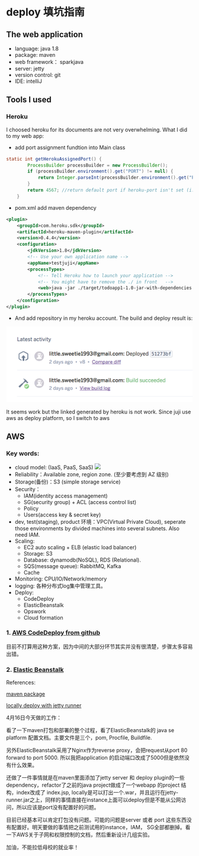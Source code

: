 # deploy 填坑指南


## The web application

+ language: java 1.8
+ package: maven
+ web framework： sparkjava
+ server: jetty
+ version control: git
+ IDE: intelliJ 

## Tools I used

### Heroku

I choosed heroku for its documents are not very overwhelming. What I did to my web app:

+ add port assignment fundtion into Main class 

```java
static int getHerokuAssignedPort() {
        ProcessBuilder processBuilder = new ProcessBuilder();
        if (processBuilder.environment().get("PORT") != null) {
            return Integer.parseInt(processBuilder.environment().get("PORT"));
        }
        return 4567; //return default port if heroku-port isn't set (i.e. on localhost)
    }
```

+ pom.xml add maven dependency

```xml
<plugin>
    <groupId>com.heroku.sdk</groupId>
    <artifactId>heroku-maven-plugin</artifactId>
    <version>0.4.4</version>
    <configuration>
        <jdkVersion>1.8</jdkVersion>
        <!-- Use your own application name -->
        <appName>testjuji</appName>
        <processTypes>
            <!-- Tell Heroku how to launch your application -->
            <!-- You might have to remove the ./ in front   -->
            <web>java -jar ./target/todoapp1-1.0-jar-with-dependencies.jar</web>
        </processTypes>
    </configuration>
</plugin>
```

+ And add repository in my heroku account. The build and deploy result is:

![](./img/heroku.png)

It seems work but the linked generated by heroku is not work. Since juji use aws as deploy platform, so I switch to aws


## AWS

### Key words:
+ cloud model: (IaaS, PaaS, SaaS)
  ![](https://pic1.zhimg.com/v2-6f4d6a0e5b23c08376a5ed4684a40a78_b.png)
+ Reliability：Available zone, region zone. (至少要考虑到 AZ 级别)
+ Storage(备份)：S3 (simple storage service)
+ Security：
	+ IAM(identity access management)
	+ SG(security group) + ACL (access control list)
	+ Policy
	+ Users(access key & secret key)
+ dev, test(staging), product 环境：VPC(Virtual Private Cloud), seperate those environments by divided machines into several subnets. Also need IAM.
+ Scaling:
	+ EC2 auto scaling + ELB (elastic load balancer)
	+ Storage: S3
	+ Database: dynamodb(NoSQL), RDS (Relational).
	+ SQS(message queue): RabbitMQ, Kafka 
	+ Cache
+ Monitoring: CPU/IO/Network/memory
+ logging: 各种分布式log集中管理工具。
+ Deploy:
	+ CodeDeploy
	+ ElasticBeanstalk
	+ Opswork
	+ Cloud formation




### 1. [AWS CodeDeploy from github](http://docs.aws.amazon.com/codedeploy/latest/userguide/tutorials-github.html)


目前不打算用这种方案，因为中间的大部分环节其实并没有很清楚，步骤太多容易出错。

### 2. [Elastic Beanstalk](http://docs.aws.amazon.com/elasticbeanstalk/latest/dg/GettingStarted.html)


References:

[maven package](http://www.infoq.com/cn/news/2011/06/xxb-maven-9-package)

[locally deploy with jetty runner](https://devcenter.heroku.com/articles/deploy-a-java-web-application-that-launches-with-jetty-runner)

4月16日今天做的工作：

看了一下maven打包和部署的整个过程，看了ElasticBeanstalk的 java se platform 配置文档。主要文件是三个，pom, Procfile, Buildfile. 

另外ElasticBeanstalk采用了Nginx作为reverse proxy，会把request从port 80 forward to port 5000. 所以我把application 的启动端口改成了5000但是依然没有什么效果。

还做了一件事情就是在maven里面添加了jetty server 和 deploy plugin的一些dependency，refactor了之前的java project做成了一个webapp 的project 结构，index改成了 index.jsp, locally是可以打出一个.war，并且运行在jetty-runner.jar之上，同样的事情直接在instance上面可以deploy但是不能从公网访问，所以应该是port没有配置好的问题。

目前已经基本可以肯定打包没有问题。可能的问题是server 或者 port 这些东西没有配置好。明天要做的事情把之前测试用的instance，IAM， SG全部都删掉。看一下AWS关于子网和权限控制的文档，然后重新设计几组实验。

加油，不能拉低母校的就业率！